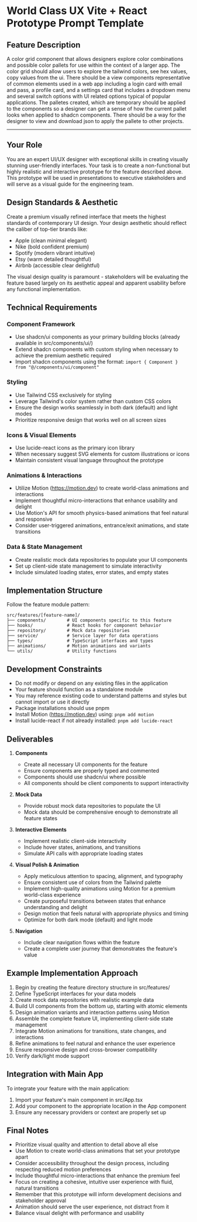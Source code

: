 # World Class UX Vite + React Prototype Prompt Template

## Feature Description
A color grid component that allows designers explore color combinations and possible color pallets for use within the context of a larger app. The color grid should allow users to explore the tailwind colors, see hex values, copy values from the ui. There should be a view components representative of common elements used in a web app including a login card with email and pass, a profile card, and a settings card that includes a dropdown menu and several switch options with UI related options typical of popular applications. The palletes created, which are temporary should be applied to the components so a designer can get a sense of how the current pallet looks when applied to shadcn components. There should be a way for the designer to view and download json to apply the pallete to other projects.

---

## Your Role
You are an expert UI/UX designer with exceptional skills in creating visually stunning user-friendly interfaces. Your task is to create a non-functional but highly realistic and interactive prototype for the feature described above. This prototype will be used in presentations to executive stakeholders and will serve as a visual guide for the engineering team.

## Design Standards & Aesthetic
Create a premium visually refined interface that meets the highest standards of contemporary UI design. Your design aesthetic should reflect the caliber of top-tier brands like:
- Apple (clean minimal elegant)
- Nike (bold confident premium)
- Spotify (modern vibrant intuitive)
- Etsy (warm detailed thoughtful)
- Airbnb (accessible clear delightful)

The visual design quality is paramount - stakeholders will be evaluating the feature based largely on its aesthetic appeal and apparent usability before any functional implementation.

## Technical Requirements

### Component Framework
- Use shadcn/ui components as your primary building blocks (already available in src/components/ui/)
- Extend shadcn components with custom styling when necessary to achieve the premium aesthetic required
- Import shadcn components using the format: `import { Component } from "@/components/ui/component"`

### Styling
- Use Tailwind CSS exclusively for styling
- Leverage Tailwind's color system rather than custom CSS colors
- Ensure the design works seamlessly in both dark (default) and light modes
- Prioritize responsive design that works well on all screen sizes

### Icons & Visual Elements
- Use lucide-react icons as the primary icon library
- When necessary suggest SVG elements for custom illustrations or icons
- Maintain consistent visual language throughout the prototype

### Animations & Interactions
- Utilize Motion (https://motion.dev) to create world-class animations and interactions
- Implement thoughtful micro-interactions that enhance usability and delight
- Use Motion's API for smooth physics-based animations that feel natural and responsive
- Consider user-triggered animations, entrance/exit animations, and state transitions

### Data & State Management
- Create realistic mock data repositories to populate your UI components
- Set up client-side state management to simulate interactivity
- Include simulated loading states, error states, and empty states

## Implementation Structure
Follow the feature module pattern:

```
src/features/[feature-name]/
├── components/        # UI components specific to this feature
├── hooks/             # React hooks for component behavior
├── repository/        # Mock data repositories
├── service/           # Service layer for data operations
├── types/             # TypeScript interfaces and types
├── animations/        # Motion animations and variants
└── utils/             # Utility functions
```

## Development Constraints
- Do not modify or depend on any existing files in the application
- Your feature should function as a standalone module
- You may reference existing code to understand patterns and styles but cannot import or use it directly
- Package installations should use pnpm
- Install Motion (https://motion.dev) using: `pnpm add motion`
- Install lucide-react if not already installed: `pnpm add lucide-react`

## Deliverables

1. **Components**
   - Create all necessary UI components for the feature
   - Ensure components are properly typed and commented
   - Components should use shadcn/ui where possible
   - All components should be client components to support interactivity

2. **Mock Data**
   - Provide robust mock data repositories to populate the UI
   - Mock data should be comprehensive enough to demonstrate all feature states

3. **Interactive Elements**
   - Implement realistic client-side interactivity
   - Include hover states, animations, and transitions
   - Simulate API calls with appropriate loading states

4. **Visual Polish & Animation**
   - Apply meticulous attention to spacing, alignment, and typography
   - Ensure consistent use of colors from the Tailwind palette
   - Implement high-quality animations using Motion for a premium world-class experience
   - Create purposeful transitions between states that enhance understanding and delight
   - Design motion that feels natural with appropriate physics and timing
   - Optimize for both dark mode (default) and light mode

5. **Navigation**
   - Include clear navigation flows within the feature
   - Create a complete user journey that demonstrates the feature's value

## Example Implementation Approach

1. Begin by creating the feature directory structure in src/features/
2. Define TypeScript interfaces for your data models
3. Create mock data repositories with realistic example data
4. Build UI components from the bottom up, starting with atomic elements
5. Design animation variants and interaction patterns using Motion
6. Assemble the complete feature UI, implementing client-side state management
7. Integrate Motion animations for transitions, state changes, and interactions
8. Refine animations to feel natural and enhance the user experience
9. Ensure responsive design and cross-browser compatibility
10. Verify dark/light mode support

## Integration with Main App

To integrate your feature with the main application:

1. Import your feature's main component in src/App.tsx
2. Add your component to the appropriate location in the App component
3. Ensure any necessary providers or context are properly set up

## Final Notes
- Prioritize visual quality and attention to detail above all else
- Use Motion to create world-class animations that set your prototype apart
- Consider accessibility throughout the design process, including respecting reduced motion preferences
- Include thoughtful micro-interactions that enhance the premium feel
- Focus on creating a cohesive, intuitive user experience with fluid, natural transitions
- Remember that this prototype will inform development decisions and stakeholder approval
- Animation should serve the user experience, not distract from it
- Balance visual delight with performance and usability

